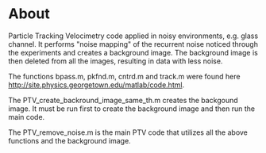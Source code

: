# About
Particle Tracking Velocimetry code applied in noisy environments, e.g. glass channel. 
It performs "noise mapping" of the recurrent noise noticed through the experiments and creates a background image. 
The background image is then deleted from all the images, resulting in data with less noise.

The functions bpass.m, pkfnd.m, cntrd.m and track.m were found here http://site.physics.georgetown.edu/matlab/code.html.

The PTV_create_backround_image_same_th.m creates the backgound image. It must be run first to create the background image and then run the main code.

The PTV_remove_noise.m is the main PTV code that utilizes all the above functions and the background image. 
